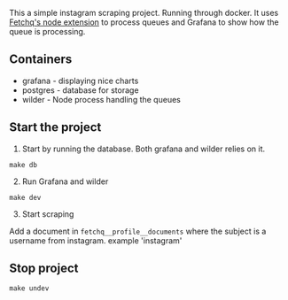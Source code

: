 This a simple instagram scraping project. Running through docker. It uses [Fetchq's node extension](https://github.com/fetchq/node-client) to process queues and Grafana to show how the queue is processing.

## Containers
- grafana - displaying nice charts
- postgres - database for storage
- wilder - Node process handling the queues

## Start the project

1. Start by running the database. Both grafana and wilder relies on it. 
````
make db
````

2. Run Grafana and wilder
````
make dev
````

3. Start scraping

Add a document in `fetchq__profile__documents` where the subject is a username from instagram. example 'instagram'

## Stop project

````
make undev
````